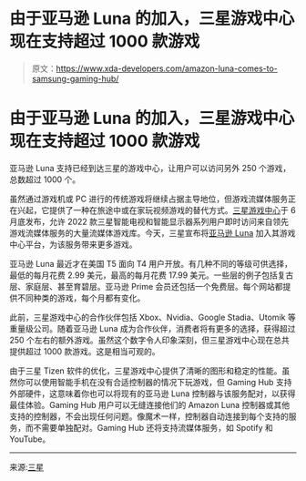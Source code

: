 # 由于亚马逊 Luna 的加入，三星游戏中心现在支持超过 1000 款游戏

> 原文：<https://www.xda-developers.com/amazon-luna-comes-to-samsung-gaming-hub/>

# 由于亚马逊 Luna 的加入，三星游戏中心现在支持超过 1000 款游戏

亚马逊 Luna 支持已经到达三星的游戏中心，让用户可以访问另外 250 个游戏，总数超过 1000 个。

虽然通过游戏机或 PC 进行的传统游戏将继续占据主导地位，但游戏流媒体服务正在兴起，它提供了一种在旅途中或在家玩视频游戏的替代方式。[三星游戏中心](https://www.xda-developers.com/samsung-gaming-hub-is-now-live/)于 6 月底发布，允许 2022 款三星智能电视和智能显示器系列用户即时访问来自领先游戏流媒体服务的大量流媒体游戏库。今天，三星宣布将[亚马逊 Luna](https://www.xda-developers.com/amazon-luna-official-launch-us/) 加入其游戏中心平台，为该服务带来更多游戏。

亚马逊 Luna 最近才在美国 T5 面向 T4 用户开放。有几种不同的等级可供选择，最低的每月花费 2.99 美元，最高的每月花费 17.99 美元。一些层的例子包括复古层、家庭层、甚至育碧层。亚马逊 Prime 会员还包括一个免费层。每个网站都提供不同种类的游戏，每个月都有变化。

此前，三星游戏中心的合作伙伴包括 Xbox、Nvidia、Google Stadia、Utomik 等重量级公司。随着亚马逊 Luna 成为合作伙伴，消费者将有更多的选择，获得超过 250 个左右的额外游戏。虽然这个数字令人印象深刻，但三星游戏中心现在总共提供超过 1000 款游戏。这是相当可观的。

由于三星 Tizen 软件的优化，三星游戏中心提供了清晰的图形和稳定的性能。虽然你可以使用智能手机在没有合适控制器的情况下玩游戏，但 Gaming Hub 支持外部硬件，这意味着你也可以将现有的亚马逊 Luna 控制器与该服务配对，以获得最佳体验。Gaming Hub 用户可以无缝连接他们的 Amazon Luna 控制器或其他支持的控制器，不会出现任何问题。像魔术一样，控制器自动连接到每个支持的服务，而不需要单独配对。Gaming Hub 还将支持流媒体服务，如 Spotify 和 YouTube。

* * *

来源:[三星](https://shop-links.co/1781944054874249948?u1=8cc99ba4-9e2e-4fe1-825c-f809e059d750)
